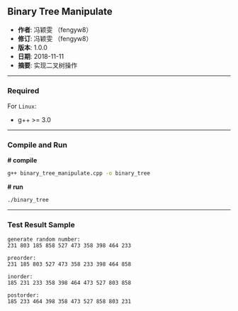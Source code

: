 ## Binary Tree Manipulate

- **作者**: 冯颖雯 （fengyw8）
- **修订**: 冯颖雯 （fengyw8）
- **版本**: 1.0.0
- **日期**: 2018-11-11
- **摘要**: 实现二叉树操作

---

### Required

For `Linux`:

+ g++ >= 3.0

---


### Compile and Run

**# compile**
```bash
g++ binary_tree_manipulate.cpp -o binary_tree
```

**# run**
```bash
./binary_tree
```
---
### Test Result Sample
```
generate random number:
231 803 185 858 527 473 358 398 464 233 

preorder:
231 185 803 527 473 358 233 398 464 858 

inorder:
185 231 233 358 398 464 473 527 803 858 

postorder:
185 233 464 398 358 473 527 858 803 231 
```
